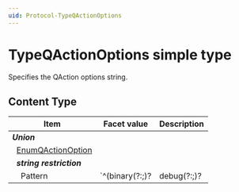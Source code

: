 ```yaml
---
uid: Protocol-TypeQActionOptions
---
```


# TypeQActionOptions simple type

Specifies the QAction options string.

## Content Type

|Item|Facet value|Description|
|--- |--- |--- |
|***Union***|||
|&nbsp;&nbsp;[EnumQActionOption](xref:Protocol-EnumQActionOption)|||
|&nbsp;&nbsp;***string restriction***|||
|&nbsp;&nbsp;&nbsp;&nbsp;Pattern|`^(binary(?:;)?|debug(?:;)?|group(?:;)?|(precompile(?:;)?|queued(?:;)?|(dllName=[^;]+(?:;)?)))+\z`||
